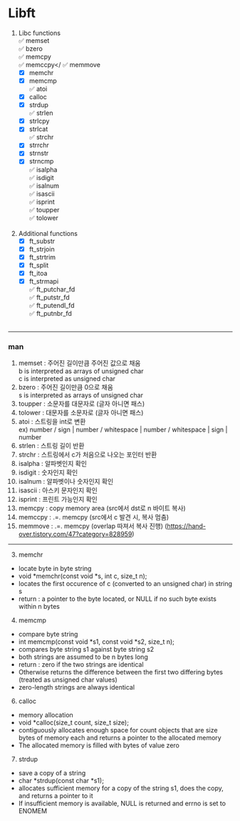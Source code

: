 # Libft
1. Libc functions</br>
      ✅ memset</br>
      ✅ bzero</br>
      ✅ memcpy</br>
      ✅ memccpy</
      ✅ memmove
      - [x] memchr
      - [x] memcmp</br>
      ✅ atoi
      - [x] calloc
      - [x] strdup</br>
      ✅ strlen
      - [x] strlcpy
      - [x] strlcat</br>
      ✅ strchr
      - [x] strrchr
      - [x] strnstr
      - [x] strncmp</br>
      ✅ isalpha</br>
      ✅ isdigit</br>
      ✅ isalnum</br>
      ✅ isascii</br>
      ✅ isprint</br>
      ✅ toupper</br>
      ✅ tolower
      </br></br>
2. Additional functions</br>
      - [x] ft_substr
      - [x] ft_strjoin
      - [x] ft_strtrim
      - [x] ft_split
      - [x] ft_itoa
      - [x] ft_strmapi</br>
      ✅ ft_putchar_fd</br>
      ✅ ft_putstr_fd</br>
      ✅ ft_putendl_fd</br>
      ✅ ft_putnbr_fd
</br></br>
---
### man
1. memset : 주어진 길이만큼 주어진 값으로 채움
</br>b is interpreted as arrays of unsigned char
</br>c is interpreted as unsigned char
2. bzero : 주어진 길이만큼 0으로 채움
</br>s is interpreted as arrays of unsigned char
3. toupper : 소문자를 대문자로 (글자 아니면 패스)
4. tolower : 대문자를 소문자로 (글자 아니면 패스)
5. atoi : 스트링을 int로 변환
</br>ex) number / sign | number / whitespace | number / whitespace | sign | number
6. strlen : 스트링 길이 반환
7. strchr : 스트링에서 c가 처음으로 나오는 포인터 반환
8. isalpha : 알파벳인지 확인
9. isdigit : 숫자인지 확인
10. isalnum : 알파벳이나 숫자인지 확인
11. isascii : 아스키 문자인지 확인
12. isprint : 프린트 가능인지 확인
13. memcpy : copy memory area (src에서 dst로 n 바이트 복사)
14. memccpy : .=. memcpy (src에서 c 발견 시, 복사 멈춤)
15. memmove : .=. memcpy (overlap 따져서 복사 진행) (https://hand-over.tistory.com/47?category=828959)
---
3. memchr</br>
- locate byte in byte string
- void *memchr(const void *s, int c, size_t n);
- locates the first occurence of c (converted to an unsigned char) in string s
- return : a pointer to the byte located, or NULL if no such byte exists within n bytes

4. memcmp</br>
- compare byte string
- int memcmp(const void *s1, const void *s2, size_t n);
- compares byte string s1 against byte string s2
- both strings are assumed to be n bytes long
- return : zero if the two strings are identical
- Otherwise returns the difference between the first two differing bytes (treated as unsigned char values)
- zero-length strings are always identical

6. calloc</br>
- memory allocation
- void *calloc(size_t count, size_t size);
- contiguously allocates enough space for count objects that are size bytes of memory each and returns a pointer to the allocated memory
- The allocated memory is filled with bytes of value zero

7. strdup</br>
- save a copy of a string
- char *strdup(const char *s1);
- allocates sufficient memory for a copy of the string s1, does the copy, and returns a pointer to it
- If insufficient memory is available, NULL is returned and errno is set to ENOMEM
